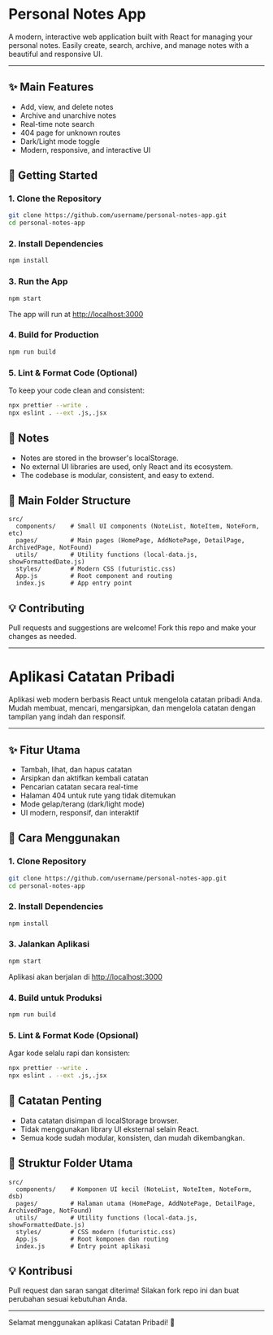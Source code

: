 # Personal Notes App

A modern, interactive web application built with React for managing your personal notes. Easily create, search, archive, and manage notes with a beautiful and responsive UI.

---

## ✨ Main Features
- Add, view, and delete notes
- Archive and unarchive notes
- Real-time note search
- 404 page for unknown routes
- Dark/Light mode toggle
- Modern, responsive, and interactive UI

## 🚀 Getting Started

### 1. **Clone the Repository**
```bash
git clone https://github.com/username/personal-notes-app.git
cd personal-notes-app
```

### 2. **Install Dependencies**
```bash
npm install
```

### 3. **Run the App**
```bash
npm start
```
The app will run at [http://localhost:3000](http://localhost:3000)

### 4. **Build for Production**
```bash
npm run build
```

### 5. **Lint & Format Code (Optional)**
To keep your code clean and consistent:
```bash
npx prettier --write .
npx eslint . --ext .js,.jsx
```

## 📝 Notes
- Notes are stored in the browser's localStorage.
- No external UI libraries are used, only React and its ecosystem.
- The codebase is modular, consistent, and easy to extend.

## 📁 Main Folder Structure
```
src/
  components/    # Small UI components (NoteList, NoteItem, NoteForm, etc)
  pages/         # Main pages (HomePage, AddNotePage, DetailPage, ArchivedPage, NotFound)
  utils/         # Utility functions (local-data.js, showFormattedDate.js)
  styles/        # Modern CSS (futuristic.css)
  App.js         # Root component and routing
  index.js       # App entry point
```

## 💡 Contributing
Pull requests and suggestions are welcome! Fork this repo and make your changes as needed.

---

# Aplikasi Catatan Pribadi

Aplikasi web modern berbasis React untuk mengelola catatan pribadi Anda. Mudah membuat, mencari, mengarsipkan, dan mengelola catatan dengan tampilan yang indah dan responsif.

---

## ✨ Fitur Utama
- Tambah, lihat, dan hapus catatan
- Arsipkan dan aktifkan kembali catatan
- Pencarian catatan secara real-time
- Halaman 404 untuk rute yang tidak ditemukan
- Mode gelap/terang (dark/light mode)
- UI modern, responsif, dan interaktif

## 🚀 Cara Menggunakan

### 1. **Clone Repository**
```bash
git clone https://github.com/username/personal-notes-app.git
cd personal-notes-app
```

### 2. **Install Dependencies**
```bash
npm install
```

### 3. **Jalankan Aplikasi**
```bash
npm start
```
Aplikasi akan berjalan di [http://localhost:3000](http://localhost:3000)

### 4. **Build untuk Produksi**
```bash
npm run build
```

### 5. **Lint & Format Kode (Opsional)**
Agar kode selalu rapi dan konsisten:
```bash
npx prettier --write .
npx eslint . --ext .js,.jsx
```

## 📝 Catatan Penting
- Data catatan disimpan di localStorage browser.
- Tidak menggunakan library UI eksternal selain React.
- Semua kode sudah modular, konsisten, dan mudah dikembangkan.

## 📁 Struktur Folder Utama
```
src/
  components/    # Komponen UI kecil (NoteList, NoteItem, NoteForm, dsb)
  pages/         # Halaman utama (HomePage, AddNotePage, DetailPage, ArchivedPage, NotFound)
  utils/         # Utility functions (local-data.js, showFormattedDate.js)
  styles/        # CSS modern (futuristic.css)
  App.js         # Root komponen dan routing
  index.js       # Entry point aplikasi
```

## 💡 Kontribusi
Pull request dan saran sangat diterima! Silakan fork repo ini dan buat perubahan sesuai kebutuhan Anda.

---

Selamat menggunakan aplikasi Catatan Pribadi! 🚀
